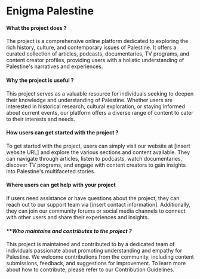 #  **Enigma Palestine**

#### **What the project does ?**
The project is a comprehensive online platform dedicated to exploring the rich history, culture, and contemporary issues of Palestine. It offers a curated collection of articles, podcasts, documentaries, TV programs, and content creator profiles, providing users with a holistic understanding of Palestine's narratives and experiences.

#### **Why the project is useful ?**
This project serves as a valuable resource for individuals seeking to deepen their knowledge and understanding of Palestine. Whether users are interested in historical research, cultural exploration, or staying informed about current events, our platform offers a diverse range of content to cater to their interests and needs.

#### **How users can get started with the project ?**
To get started with the project, users can simply visit our website at [insert website URL] and explore the various sections and content available. They can navigate through articles, listen to podcasts, watch documentaries, discover TV programs, and engage with content creators to gain insights into Palestine's multifaceted stories.

#### **Where users can get help with your project**
If users need assistance or have questions about the project, they can reach out to our support team via [insert contact information]. Additionally, they can join our community forums or social media channels to connect with other users and share their experiences and insights.

#### ***Who maintains and contributes to the project ?*
 This project is maintained and contributed to by a dedicated team of individuals passionate about promoting understanding and empathy for Palestine. We welcome contributions from the community, including content submissions, feedback, and suggestions for improvement. To learn more about how to contribute, please refer to our Contribution Guidelines.
